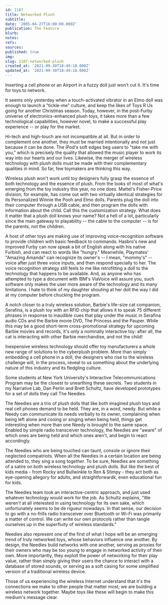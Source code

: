 ```yaml
---
id: 1187
title: Networked Plush
subtitle: 
date: '2005-04-27T16:00:00.000Z'
publication: The Feature
blurb: 
notes: 
refs: 
sources: 
published: true
img: 
slug: 1187-networked-plush
created_at: '2021-09-30T18:49:18.000Z'
updated_at: '2021-09-30T18:49:18.000Z'
---
```

Inserting a cell phone or an Airport in a fuzzy doll just won't cut it. It's time for toys to network.

It seems only yesterday when a touch-activated vibrator in an Elmo doll was enough to launch a "tickle-me" culture, and keep the likes of Toys R Us going for another Christmas season. Today, however, in the post-Furby universe of electronics-enhanced plush toys, it takes more than a few technological capabilities, however novel, to make a successful play experience -- or play for the market.

Hi-tech and high-touch are not incompatible at all. But in order to complement one another, they must be married intentionally and not just because it can be done. The iPod's soft edges beg users to "take me with you," which is precisely the quality that allowed the music player to work its way into our hearts and our lives. Likewise, the merger of wireless technology with plush dolls must be made with their complementary qualities in mind. So far, few toymakers are thinking this way.

Wireless plush won't work until toy designers fully grasp the essence of both technology and the essence of plush. From the looks of most of what's emerging from the toy industry this year, no one does. Mattel's Fisher-Price division, for example, has come out with two virtually identical strategies for its Personalized Winnie the Pooh and Elmo dolls. Parents plug the doll into their computer through a USB cable, and then program the dolls with information about the child. Call this the customization strategy. What does it matter that a plush doll knows your name? Not a hell of a lot, particularly since the main gateway to playability -- the cable to the computer -- is for the parents, not the children.

A host of other toys are making use of improving voice-recognition software to provide children with basic feedback to commands. Hasbro's new and improved Furby can now speak a bit of English along with his native Furbish, and can react to words like "hungry." Meanwhile, Playmates' "Amazing Amanda" can recognize its owner's -- I mean, "mommy's" -- voice after just three voice inputs, and then respond specially to her. The voice recognition strategy still feels to me like retrofitting a doll to the technology that happens to be available. And, as anyone who has attempted to type a document with IBM's ViaVoice will assure you, such software only makes the user more aware of the technology and its many limitations. I hate to think of my daughter shouting at her doll the way I did at my computer before chucking the program.

A notch closer to a truly wireless solution, Barbie's life-size cat companion, Serafina, is a plush toy with an RFID chip that allows it to speak 75 different phrases in response to inaudible cues that play under the music in Serafina audio CDs and the Barbie movie DVD, The Princess and the Pauper. While this may be a good short-term cross-promotional strategy for upcoming Barbie movies and records, it's only a nominally interactive toy: after all, the cat is interacting with other Barbie merchandise, and not the child!

Inexpensive wireless technology should offer toy manufacturers a whole new range of solutions to the cyberplush problem. More than simply embedding a cell phone in a doll, the designers who rise to the wireless challenge will, in the process, reveal to us something about the underlying nature of this industry and its fledgling culture.

Some students at New York University's Interactive Telecommunications Program may be the closest to unearthing these secrets. Two students in my Narrative Lab, Dan Perlin and Brett Schultz, have developed prototypes for a set of dolls they call The Needies.

The Needies are a trio of plush dolls that like both imagined plush toys and real cell phones demand to be held. They are, in a word, needy. But while a Needy can communicate its needs verbally to its owner, complaining when being left alone and cooing or singing when being held, things get interesting when more than one Needy is brought to the same space. Enabled by simple radio transceiver technology, the Needies are "aware" of which ones are being held and which ones aren't, and begin to react accordingly.

The Needies who are being touched can taunt, console or ignore their neglected compatriots. When all the Needies in a certain location are being attended to, they sing a song together. To be sure, Needies are something of a satire on both wireless technology and plush dolls. But like the best of kids media - from Rocky and Bullwinkle to Ren & Stimpy - they act both as eye-opening allegory for adults, and straightforwardk, even educational fun for kids.

The Needies team took an interactive-centric approach, and just used whatever technology would work for the job. As Schultz explains, "We weren't at all interested in using technology for its own sake, which unfortunately seems to be de rigueur nowadays. In that sense, our decision to go with a no-frills radio transceiver over Bluetooth or Wi-Fi was primarily a matter of control. We can write our own protocols rather than tangle ourselves up in the superfluity of wireless standards."

Needies also represent one of the first of what I hope will be an emerging trend of truly networked toys, whose behaviors influence one another. By design, the Needies build networks with one another, serving as proxies for their owners who may be too young to engage in networked activity of their own. More importantly, they exploit the power of networking for their play value, rather than simply giving their users the chance to interact with a database of stored sounds, or serving as a soft casing for some simplified version of a traditional wireless device.

Those of us experiencing the wireless Internet understand that it's the connections we make to other people that matter most; we are building a wireless network together. Maybe toys like these will begin to make this medium's message clear.

